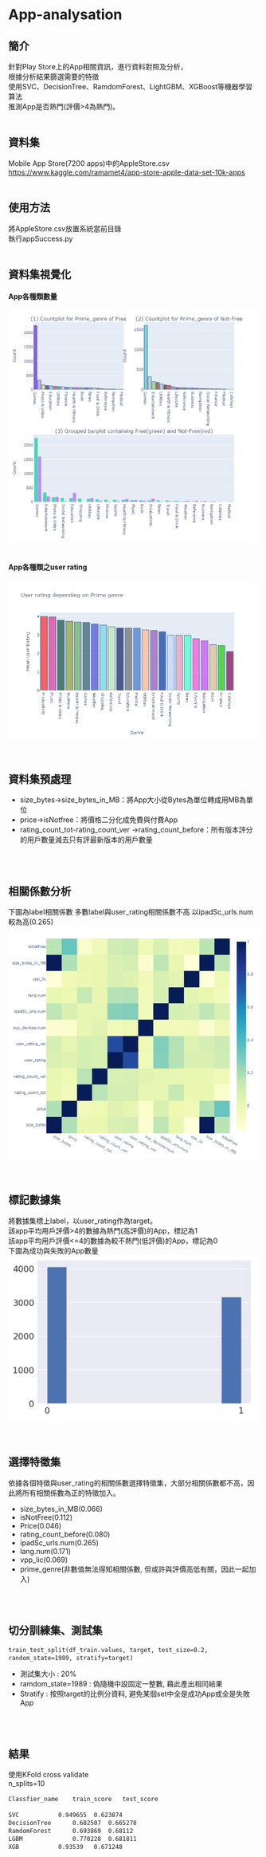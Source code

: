 # App-analysation

## 簡介
針對Play Store上的App相關資訊，進行資料對照及分析，<br>
根據分析結果篩選需要的特徵<br>
使用SVC、DecisionTree、RamdomForest、LightGBM、XGBoost等機器學習算法<br>
推測App是否熱門(評價>4為熱門)。
<br>
<br>

## 資料集
Mobile App Store(7200 apps)中的AppleStore.csv <br>
https://www.kaggle.com/ramamet4/app-store-apple-data-set-10k-apps
<br>
<br>

## 使用方法
將AppleStore.csv放置系統當前目錄<br>
執行appSuccess.py
<br>
<br>

## 資料集視覺化
#### App各種類數量<br>
![](https://github.com/sha310139/App-analysation/blob/main/genre.png)  
<br>
#### App各種類之user rating<br>
![](https://github.com/sha310139/App-analysation/blob/main/user_rate.png)  
<br>
<br>

## 資料集預處理
* size_bytes->size_bytes_in_MB：將App大小從Bytes為單位轉成用MB為單位
* price->isNotfree：將價格二分化成免費與付費App
* rating_count_tot-rating_count_ver ->rating_count_before：所有版本評分的用戶數量減去只有評最新版本的用戶數量
<br>
<br>

## 相關係數分析
下圖為label相關係數
多數label與user_rating相關係數不高
以ipadSc_urls.num較為高(0.265)
![](https://github.com/sha310139/App-analysation/blob/main/matrix.png)  
<br>
<br>


## 標記數據集
將數據集標上label，以user_rating作為target。<br>
該app平均用戶評價>4的數據為熱門(高評價)的App，標記為1<br>
該app平均用戶評價<=4的數據為較不熱門(低評價)的App，標記為0<br>
下圖為成功與失敗的App數量<br>
![](https://github.com/sha310139/App-analysation/blob/main/count.png)  
<br>
<br>

## 選擇特徵集
依據各個特徵與user_rating的相關係數選擇特徵集，大部分相關係數都不高，因此將所有相關係數為正的特徵加入。<br>
* size_bytes_in_MB(0.066)
* isNotFree(0.112)
* Price(0.046)
* rating_count_before(0.080)
* ipadSc_urls.num(0.265)
* lang.num(0.171)
* vpp_lic(0.069)
* prime_genre(非數值無法得知相關係數, 但或許與評價高低有關，因此一起加入)
<br>
<br>

## 切分訓練集、測試集
    train_test_split(df_train.values, target, test_size=0.2, random_state=1989, stratify=target)
  * 測試集大小 : 20%
  * ramdom_state=1989 : 偽隨機中設固定一整數, 藉此產出相同結果
  * Stratify : 按照target的比例分資料, 避免某個set中全是成功App或全是失敗App
<br>
<br>
  
## 結果
使用KFold cross validate<br>
n_splits=10<br>

    Classfier_name	  train_score	test_score
    
    SVC	          0.949655	0.623874
    DecisionTree	  0.682507	0.665278
    RamdomForest	  0.693869	0.68112
    LGBM	          0.770228	0.681811
    XGB	          0.93539	0.671248
<br>
<br>
